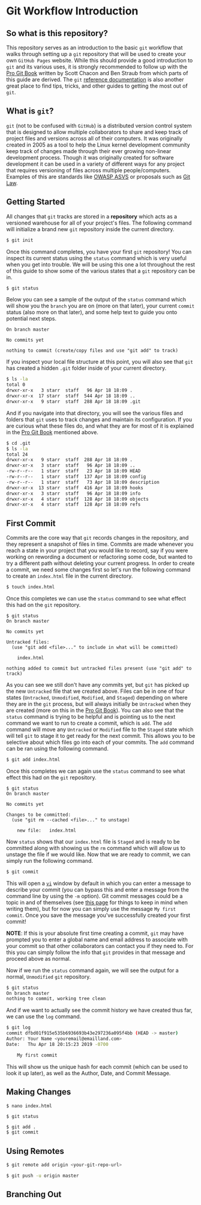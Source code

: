 # Git Workflow Introduction

## So what is this repository?

This repository serves as an introduction to the basic `git` workflow that walks through setting up a `git` repository that will be used to create your own `GitHub Pages` website.  While this should provide a good introduction to `git` and its various uses, it is strongly recommended to follow up with the [Pro Git Book](https://git-scm.com/book/en/v2) written by Scott Chacon and Ben Straub from which parts of this guide are derived.  The `git` [reference documentation](https://git-scm.com/docs) is also another great place to find tips, tricks, and other guides to getting the most out of `git`.

## What is `git`?

`git` (not to be confused with `GitHub`) is a distributed version control system that is designed to allow multiple collaborators to share and keep track of project files and versions across all of their computers.  It was originally created in 2005 as a tool to help the Linux kernel development community keep track of changes made through their ever growing non-linear development process.  Though it was originally created for software development it can be used in a variety of different ways for any project that requires versioning of files across multiple people/computers.  Examples of this are standards like [OWASP ASVS](https://github.com/OWASP/ASVS) or proposals such as [Git Law](https://blog.abevoelker.com/gitlaw-github-for-laws-and-legal-documents-a-tourniquet-for-american-liberty/).


## Getting Started

All changes that `git` tracks are stored in a **repository** which acts as a versioned warehouse for all of your project's files.  The following command will initialize a brand new `git` repository inside the current directory.

```bash
$ git init
```

Once this command completes, you have your first `git` repository! You can inspect its current status using the `status` command which is very useful when you get into trouble.  We will be using this one a lot throughout the rest of this guide to show some of the various states that a `git` repository can be in.

```bash
$ git status
```

Below you can see a sample of the output of the `status` command which will show you the `branch` you are on (more on that later), your current `commit` status (also more on that later), and some help text to guide you onto potential next steps.

```
On branch master

No commits yet

nothing to commit (create/copy files and use "git add" to track)
```

If you inspect your local file structure at this point, you will also see that `git` has created a hidden `.git` folder inside of your current directory.

```bash
$ ls -la
total 0
drwxr-xr-x   3 starr  staff   96 Apr 18 18:09 .
drwxr-xr-x  17 starr  staff  544 Apr 18 18:09 ..
drwxr-xr-x   9 starr  staff  288 Apr 18 18:09 .git
```
And if you navigate into that directory, you will see the various files and folders that `git` uses to track changes and maintain its configuration.  If you are curious what these files do, and what they are for most of it is explained in the [Pro Git Book](https://git-scm.com/book/en/v2) mentioned above.

```bash
$ cd .git
$ ls -la
total 24
drwxr-xr-x   9 starr  staff  288 Apr 18 18:09 .
drwxr-xr-x   3 starr  staff   96 Apr 18 18:09 ..
-rw-r--r--   1 starr  staff   23 Apr 18 18:09 HEAD
-rw-r--r--   1 starr  staff  137 Apr 18 18:09 config
-rw-r--r--   1 starr  staff   73 Apr 18 18:09 description
drwxr-xr-x  13 starr  staff  416 Apr 18 18:09 hooks
drwxr-xr-x   3 starr  staff   96 Apr 18 18:09 info
drwxr-xr-x   4 starr  staff  128 Apr 18 18:09 objects
drwxr-xr-x   4 starr  staff  128 Apr 18 18:09 refs
```

## First Commit

Commits are the core way that `git` records changes in the repository, and they represent a snapshot of files in time.  Commits are made whenever you reach a state in your project that you would like to record, say if you were working on rewording a document or refactoring some code, but wanted to try a different path without deleting your current progress.  In order to create a commit, we need some changes first so let's run the following command to create an `index.html` file in the current directory.

```bash
$ touch index.html
```

Once this completes we can use the `status` command to see what effect this had on the `git` repository.

```
$ git status
On branch master

No commits yet

Untracked files:
  (use "git add <file>..." to include in what will be committed)

	index.html

nothing added to commit but untracked files present (use "git add" to track)
```

As you can see we still don't have any commits yet, but `git` has picked up the new `Untracked` file that we created above.  Files can be in one of four states (`Untracked`, `Unmodified`, `Modified`, and `Staged`) depending on where they are in the `git` process, but will always initially be `Untracked` when they are created (more on this in the [Pro Git Book](https://git-scm.com/book/en/v2)).  You can also see that the `status` command is trying to be helpful and is pointing us to the next command we want to run to create a commit, which is `add`.  The `add` command will move any `Untracked` or `Modified` file to the `Staged` state which will tell `git` to stage it to get ready for the next commit.  This allows you to be selective about which files go into each of your commits. The `add` command can be ran using the following command.

```bash
$ git add index.html
```

Once this completes we can again use the `status` command to see what effect this had on the `git` repository.

```
$ git status
On branch master

No commits yet

Changes to be committed:
  (use "git rm --cached <file>..." to unstage)

	new file:   index.html

```

Now `status` shows that our `index.html` file is `Staged` and is ready to be committed along with showing us the `rm` command which will allow us to unstage the file if we would like. Now that we are ready to commit, we can simply run the following command.

```bash
$ git commit
```

This will open a [`vi`](http://www.lagmonster.org/docs/vi.html) window by default in which you can enter a message to describe your commit (you can bypass this and enter a message from the command line by using the `-m` option).  Git commit messages could be a topic in and of themselves (see [this page](https://chris.beams.io/posts/git-commit/) for things to keep in mind when writing them), but for now you can simply use the message `My first commit`.  Once you save the message you've successfully created your first commit!

**NOTE**: If this is your absolute first time creating a commit, `git` may have prompted you to enter a global name and email address to associate with your commit so that other collaborators can contact you if they need to.  For this you can simply follow the info that `git` provides in that message and proceed above as normal.

Now if we run the `status` command again, we will see the output for a normal, `Unmodified` `git` repository.

```bash
$ git status
On branch master
nothing to commit, working tree clean
```

And if we want to actually see the commit history we have created thus far, we can use the `log` command.

```bash
$ git log
commit dfbd01f915e535b6936693b43e297236a095f4bb (HEAD -> master)
Author: Your Name <youremail@emailland.com>
Date:   Thu Apr 18 20:15:23 2019 -0700

    My first commit
```

This will show us the unique hash for each commit (which can be used to look it up later), as well as the Author, Date, and Commit Message.

## Making Changes

```
$ nano index.html
```

```
$ git status
```

```bash
$ git add .
$ git commit
```

## Using Remotes

```bash
$ git remote add origin <your-git-repo-url>
```

```bash
$ git push -u origin master
```

## Branching Out


